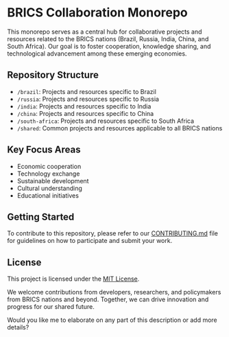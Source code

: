# BRICS Collaboration Monorepo

This monorepo serves as a central hub for collaborative projects and resources related to the BRICS nations (Brazil, Russia, India, China, and South Africa). Our goal is to foster cooperation, knowledge sharing, and technological advancement among these emerging economies.

## Repository Structure

- `/brazil`: Projects and resources specific to Brazil
- `/russia`: Projects and resources specific to Russia
- `/india`: Projects and resources specific to India
- `/china`: Projects and resources specific to China
- `/south-africa`: Projects and resources specific to South Africa
- `/shared`: Common projects and resources applicable to all BRICS nations

## Key Focus Areas

- Economic cooperation
- Technology exchange
- Sustainable development
- Cultural understanding
- Educational initiatives

## Getting Started

To contribute to this repository, please refer to our [CONTRIBUTING.md](CONTRIBUTING.md) file for guidelines on how to participate and submit your work.

## License

This project is licensed under the [MIT License](LICENSE.md).

We welcome contributions from developers, researchers, and policymakers from BRICS nations and beyond. Together, we can drive innovation and progress for our shared future.

Would you like me to elaborate on any part of this description or add more details?
